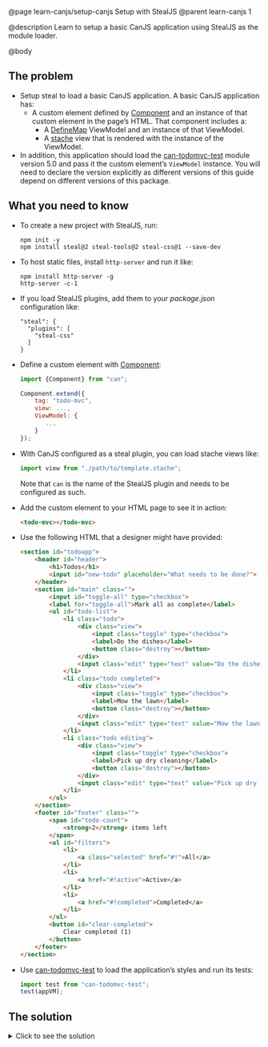@page learn-canjs/setup-canjs Setup with StealJS
@parent learn-canjs 1

@description Learn to setup a basic CanJS application using StealJS as the module loader.

@body

## The problem

- Setup steal to load a basic CanJS application.  A basic CanJS application has:
  - A custom element defined by [Component](https://canjs.com/doc/can-component.html) and
    an instance of that custom element in the page’s HTML. That component includes a:
    - A [DefineMap](https://canjs.com/doc/can-define/map/map.html) ViewModel and an instance of that ViewModel.
    - A [stache](https://canjs.com/doc/can-stache.html) view that is rendered with the instance of the ViewModel.
- In addition, this application should load the [can-todomvc-test](https://www.npmjs.com/package/can-todomvc-test) module version 5.0 and
  pass it the custom element’s `ViewModel` instance. You will need to declare the version explicitly as different versions of this guide depend on different versions of this package.

## What you need to know

- To create a new project with StealJS, run:

  ```
  npm init -y
  npm install steal@2 steal-tools@2 steal-css@1 --save-dev
  ```

- To host static files, install `http-server` and run it like:

  ```
  npm install http-server -g
  http-server -c-1
  ```

- If you load StealJS plugins, add them to your _package.json_ configuration like:

  ```
  "steal": {
    "plugins": [
      "steal-css"
    ]
  }
  ```

- Define a custom element with [Component](https://canjs.com/doc/can-component.html):

  ```js
  import {Component} from "can";

  Component.extend({
      tag: "todo-mvc",
      view: ...,
      ViewModel: {
         ...
      }
  });
  ```

- With CanJS configured as a steal plugin, you can load stache views like:

  ```js
  import view from "./path/to/template.stache";
  ```

  Note that `can` is the name of the StealJS plugin and needs to be configured as such.

- Add the custom element to your HTML page to see it in action:

  ```html
  <todo-mvc></todo-mvc>
  ```

- Use the following HTML that a designer might have provided:

  ```html
  <section id="todoapp">
      <header id="header">
          <h1>Todos</h1>
          <input id="new-todo" placeholder="What needs to be done?">
      </header>
      <section id="main" class="">
          <input id="toggle-all" type="checkbox">
          <label for="toggle-all">Mark all as complete</label>
          <ul id="todo-list">
              <li class="todo">
                  <div class="view">
                      <input class="toggle" type="checkbox">
                      <label>Do the dishes</label>
                      <button class="destroy"></button>
                  </div>
                  <input class="edit" type="text" value="Do the dishes">
              </li>
              <li class="todo completed">
                  <div class="view">
                      <input class="toggle" type="checkbox">
                      <label>Mow the lawn</label>
                      <button class="destroy"></button>
                  </div>
                  <input class="edit" type="text" value="Mow the lawn">
              </li>
              <li class="todo editing">
                  <div class="view">
                      <input class="toggle" type="checkbox">
                      <label>Pick up dry cleaning</label>
                      <button class="destroy"></button>
                  </div>
                  <input class="edit" type="text" value="Pick up dry cleaning">
              </li>
          </ul>
      </section>
      <footer id="footer" class="">
          <span id="todo-count">
              <strong>2</strong> items left
          </span>
          <ul id="filters">
              <li>
                  <a class="selected" href="#!">All</a>
              </li>
              <li>
                  <a href="#!active">Active</a>
              </li>
              <li>
                  <a href="#!completed">Completed</a>
              </li>
          </ul>
          <button id="clear-completed">
              Clear completed (1)
          </button>
      </footer>
  </section>
  ```

- Use [can-todomvc-test](https://www.npmjs.com/package/can-todomvc-test) to load the application’s
  styles and run its tests:

  ```js
  import test from "can-todomvc-test";
  test(appVM);
  ```


## The solution

<details>
<summary>Click to see the solution</summary>

Create a folder:

```cmd
mkdir todomvc
cd todomvc
```

Host it:

```
npm install http-server -g
http-server -c-1
```


Create a new project:

```cmd
npm init -y
```

Install `steal`, `steal-tools`, and CanJS’s core modules:

```cmd
npm install steal@2 steal-tools@2 steal-css@1 --save-dev
npm install can@5 steal-stache@4 --save
```



Add __steal.plugins__ to _package.json_:

@sourceref ./package.json
@highlight 17-21


Create the starting HTML page:

```html
<!-- index.html -->
<todo-mvc></todo-mvc>
<script src="./node_modules/steal/steal.js" main></script>
```
@highlight 2-3

Create the application template:

@sourceref ./index.stache.html
@highlight 1-56

Install the test harness:

```cmd
npm install can-todomvc-test@5 --save-dev
```

Create the main app

@sourceref ./index.js
@highlight 1-17

</details>